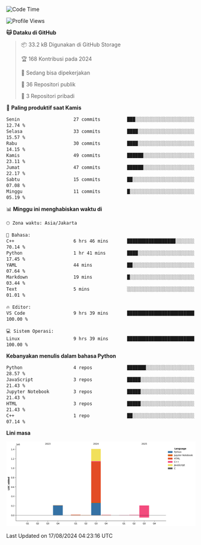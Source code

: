 <!--START_SECTION:waka-->
![Code Time](http://img.shields.io/badge/Code%20Time-9%20hrs%2050%20mins-blue)

![Profile Views](http://img.shields.io/badge/Profil%20dilihat-625-blue)

**🐱 Dataku di GitHub** 

> 📦 33.2 kB Digunakan di GitHub Storage 
 > 
> 🏆 168 Kontribusi pada 2024
 > 
> 💼 Sedang bisa dipekerjakan
 > 
> 📜 36 Repositori publik 
 > 
> 🔑 3 Repositori pribadi 
 > 
📅 **Paling produktif saat Kamis** 

```text
Senin                    27 commits          ███░░░░░░░░░░░░░░░░░░░░░░   12.74 % 
Selasa                   33 commits          ████░░░░░░░░░░░░░░░░░░░░░   15.57 % 
Rabu                     30 commits          ████░░░░░░░░░░░░░░░░░░░░░   14.15 % 
Kamis                    49 commits          ██████░░░░░░░░░░░░░░░░░░░   23.11 % 
Jumat                    47 commits          ██████░░░░░░░░░░░░░░░░░░░   22.17 % 
Sabtu                    15 commits          ██░░░░░░░░░░░░░░░░░░░░░░░   07.08 % 
Minggu                   11 commits          █░░░░░░░░░░░░░░░░░░░░░░░░   05.19 % 
```


📊 **Minggu ini menghabiskan waktu di** 

```text
🕑︎ Zona waktu: Asia/Jakarta

💬 Bahasa: 
C++                      6 hrs 46 mins       ██████████████████░░░░░░░   70.14 % 
Python                   1 hr 41 mins        ████░░░░░░░░░░░░░░░░░░░░░   17.45 % 
YAML                     44 mins             ██░░░░░░░░░░░░░░░░░░░░░░░   07.64 % 
Markdown                 19 mins             █░░░░░░░░░░░░░░░░░░░░░░░░   03.44 % 
Text                     5 mins              ░░░░░░░░░░░░░░░░░░░░░░░░░   01.01 % 

🔥 Editor: 
VS Code                  9 hrs 39 mins       █████████████████████████   100.00 % 

💻 Sistem Operasi: 
Linux                    9 hrs 39 mins       █████████████████████████   100.00 % 
```

**Kebanyakan menulis dalam bahasa Python** 

```text
Python                   4 repos             ███████░░░░░░░░░░░░░░░░░░   28.57 % 
JavaScript               3 repos             █████░░░░░░░░░░░░░░░░░░░░   21.43 % 
Jupyter Notebook         3 repos             █████░░░░░░░░░░░░░░░░░░░░   21.43 % 
HTML                     3 repos             █████░░░░░░░░░░░░░░░░░░░░   21.43 % 
C++                      1 repo              ██░░░░░░░░░░░░░░░░░░░░░░░   07.14 % 
```



**Lini masa**

![Lines of Code chart](https://raw.githubusercontent.com/yusuf601/yusuf601/main/assets/bar_graph.png)


 Last Updated on 17/08/2024 04:23:16 UTC
<!--END_SECTION:waka-->
